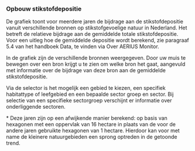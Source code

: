 ### Opbouw stikstofdepositie

De grafiek toont voor meerdere jaren de bijdrage aan de stikstofdepositie vanuit verschillende bronnen op stikstofgevoelige natuur in Nederland. Het betreft de relatieve bijdrage aan de gemiddelde totale stikstofdepositie. Voor een uitleg hoe de gemiddelde depositie wordt berekend, zie paragraaf 5.4 van het handboek Data, te vinden via Over AERIUS Monitor.

In de grafiek zijn de verschillende bronnen weergegeven. Door uw muis te bewegen over een bron krijgt u te zien om welke bron het gaat, aangevuld met informatie over de bijdrage van deze bron aan de gemiddelde stikstofdepositie.

Via de selector is het mogelijk een gebied te kiezen, een specifiek habitattype of leefgebied en een bepaalde sector groep en sector. Bij selectie van een specifieke sectorgroep verschijnt er informatie over onderliggende sectoren.

\* Deze jaren zijn op een afwijkende manier berekend: op basis van hexagonen met een oppervlak van 16 hectare in plaats van de voor de andere jaren gebruikte hexagonen van 1 hectare. Hierdoor kan voor met name de kleinere natuurgebieden een sprong optreden in de getoonde trend.
